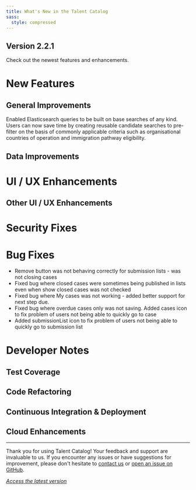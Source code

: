 ```yaml
---
title: What's New in the Talent Catalog
sass:
  style: compressed
---
```


## Version 2.2.1 

Check out the newest features and enhancements.

# New Features


## General Improvements
Enabled Elasticsearch queries to be built on base searches of any kind. Users can now save time by
creating reusable candidate searches to pre-filter on the basis of commonly applicable criteria 
such as organisational countries of operation and immigration pathway eligibility.

## Data Improvements


# UI / UX Enhancements

## Other UI / UX Enhancements

# Security Fixes

# Bug Fixes

- Remove button was not behaving correctly for submission lists - was not closing cases
- Fixed bug where closed cases were sometimes being published in lists even when show closed cases 
was not checked
- Fixed bug where My cases was not working - added better support for next step due.
- Fixed bug where overdue cases only was not saving. Added cases icon to fix problem of users not being able to quickly go to case
- Added submissionList icon to fix problem of users not being able to quickly go to submission list

# Developer Notes

## Test Coverage

## Code Refactoring

## Continuous Integration & Deployment

## Cloud Enhancements


---

Thank you for using Talent Catalog! Your feedback and support are invaluable to us. If you encounter 
any issues or have suggestions for improvement, please don't hesitate to [contact us](mailto:support@talentcatalog.net) or
[open an issue on GitHub](https://github.com/Talent-Catalog/talentcatalog/issues).

*[Access the latest version](https://tctalent.org/admin-portal/login)*
